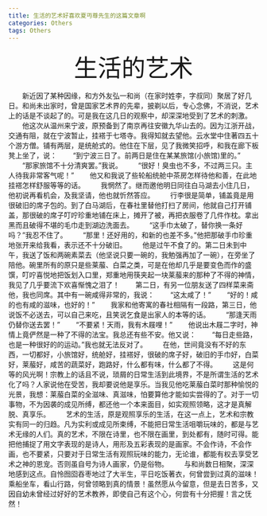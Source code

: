 ```yaml
---
title: 生活的艺术好喜欢夏丏尊先生的这篇文章啊
categories: Others  
tags: Others 
---
```


<p align="center"><font size='100'> 生活的艺术</font></p>
　　新近因了某种因缘，和方外友弘一和尚（在家时姓李，字叔同）聚居了好几日。和尚未出家时，曾是国家艺术界的先辈，披剃以后，专心念佛，不消说，艺术上的话是不谈起了的。可是我在这几日的观察中，却深深地受到了艺术的刺激。  
　　他这次从温州来宁波，原预备到了南京再往安徽九华山去的。因为江浙开战，交通有阻，就在宁波暂止，挂褡于七塔寺。我得知就去望他。云水堂中住著四五十个游方僧。铺有两层，是统舱式的。他住在下层，见了我微笑招呼，和我在廊下板凳上坐了，说：  
　　“到宁波三日了。前两日是住在某某旅馆(小旅馆)里的。”  
　　“那家旅馆不十分清爽罢。”我说。  
　　“很好！臭虫也不多，不过两三只。主人待我非常客气呢！”  
　　他又和我说了些轮船统舱中茶房怎样待他和善，在此地挂褡怎样舒服等等的话。  
　　我惘然了。继而邀他明日同往白马湖去小住几日，他初说再看机会，及我坚请，他也就忻然答应。  
　　行李很是简单，铺盖竟是用很破旧的席子包的。到了白马湖后，在春社里替他打扫了房间，他就自己打开铺盖，那很破的席子叮咛珍重地铺在床上，摊开了被，再把衣服卷了几件作枕。拿出黑而且破得不堪的毛巾走到湖边洗面去。  
　　“这手巾太破了，替你换一条好吗？”我忍不住了。  
　　“那里！还好用的，和新的也差不多。”他把那破手巾珍重地张开来给我看，表示还不十分破旧。  
　　他是过午不食了的。第二日未到中午，我送了饭和两碗素菜去（他坚说只要一碗的，我勉强再加了一碗），在旁坐了陪他。碗里所有的原只是些莱菔、白菜之类，可是在他却几乎是要变色而作的盛馔，叮咛喜悦地把饭划入口里，郑重地用筷夹起一块莱菔来的那种了不得的神情，我见了几乎要流下欢喜惭愧之泪了！  
　　第二日，有另一位朋友送了四样菜来斋他，我也同席。其中有一碗咸得非常的，我说：  
　　“这太咸了！”  
　　“好的！咸的也有咸的滋味，也好的！”  
　　我家和他寄寓的春社相隔有一段路，第三日，他说饭不必送去，可以自己来吃，且笑说乞食是出家人的本等的话。  
　　“那逢天雨仍替你送去罢！”  
　　“不要紧！天雨，我有木屐哩！”  
　　他说出木屐二字时，神情上竟俨然是一种了不得的法宝。我总还有些不安。他又说：  
　　“每日走些路，也是一种很好的的运动。”我也就无法反对了。  
　　在他，世间竟没有不好的东西，一切都好，小旅馆好，统舱好，挂褡好，很破的席子好，破旧的手巾好，白菜好，莱菔好，咸苦的蔬菜好，跑路好，什么都有味，什么都了不得。  
　　这是何等的风光啊！宗教上的话且不说，琐屑的日常生活到此境界，不是所谓生活的艺术化了吗？人家说他在受苦，我却要说他是享乐。当我见他吃莱菔白菜时那种愉悦的光景，我想：莱菔白菜的全滋味、真滋味，怕要算他才能如实尝得的了。对于一切事物，不为因袭的成见所缚，都还他一个本来面目，如实观照领略，这才是真解脱、真享乐。  
　　艺术的生活，原是观照享乐的生活，在这一点上，艺术和宗教实有同一的归趋。凡为实利或成见所束缚，不能把日常生活咀嚼玩味的，都是与艺术无缘的人们。真的艺术，不限在诗里，也不限在画里，到处都有，随时可得。能把他捕捉了用文字表现的是诗人，用形及五彩表现的是画家。不会作诗，不会作画，也不要紧，只要对于日常生活有观照玩味的能力，无论谁，都能有权去享受艺术之神的恩宠。否则虽自号为诗人画家，仍是俗物。  
　　与和尚数日相聚，深深地感到这点。自怜囫囵吞枣地过了大半生，平日吃饭著衣，何曾尝到过真的滋味！乘船坐车，看山行路，何曾领略到真的情景！虽然愿从今留意，但是去日苦多，又因自幼未曾经过好好的艺术教养，即使自己有这个心，何尝有十分把握！言之怃然！  